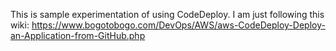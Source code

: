 This is sample experimentation of using CodeDeploy.
I am just following this wiki: https://www.bogotobogo.com/DevOps/AWS/aws-CodeDeploy-Deploy-an-Application-from-GitHub.php
